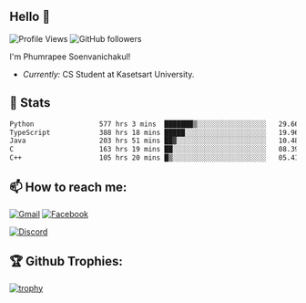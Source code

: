 
<h2>Hello 👋</h2> 

![Profile Views](https://komarev.com/ghpvc/?username=Homiez09&label=Profile%20views&color=0e75b6&style=flat)
![GitHub followers](https://img.shields.io/github/followers/HomieZ09.svg?style=social&label=Follow)


I'm Phumrapee Soenvanichakul!

- <i>Currently:</i> CS Student at Kasetsart University.

<h2>👀 Stats</h2>

<!--START_SECTION:waka-->

```txt
Python                577 hrs 3 mins  ███████▒░░░░░░░░░░░░░░░░░   29.66 %
TypeScript            388 hrs 18 mins █████░░░░░░░░░░░░░░░░░░░░   19.96 %
Java                  203 hrs 51 mins ██▓░░░░░░░░░░░░░░░░░░░░░░   10.48 %
C                     163 hrs 19 mins ██░░░░░░░░░░░░░░░░░░░░░░░   08.39 %
C++                   105 hrs 20 mins █▒░░░░░░░░░░░░░░░░░░░░░░░   05.41 %
```

<!--END_SECTION:waka-->

<h2>📫 How to reach me:</h2>

<a href="mailto:phumrapeesoen1@gmail.com">![Gmail](https://img.shields.io/badge/Gmail-D14836?style=for-the-badge&logo=gmail&logoColor=white)</a> 
<a href="https://web.facebook.com/phumrapee.soenvanichakul.3/">![Facebook](https://img.shields.io/badge/Facebook-4267B2?style=for-the-badge&logo=facebook&logoColor=white)</a>

<a href="https://discord.gg/EWnAEUtFVm">![Discord](https://discord.c99.nl/widget/theme-1/297740667784921089.png)</a> 

<h2>🏆 Github Trophies:</h2>

[![trophy](https://github-profile-trophy.vercel.app/?username=Homiez09&theme=discord&row=1)](https://github.com/ryo-ma/github-profile-trophy)
